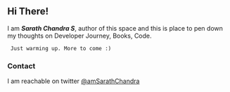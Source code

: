 ## Hi There!

I am **_Sarath Chandra S_**, author of this space and this is place to pen down my thoughts on Developer Journey, Books, Code.

``` Just warming up. More to come :)```

### Contact

I am reachable on twitter [@amSarathChandra](https://twitter.com/amSarathChandra)
